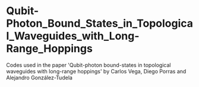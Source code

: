 # Qubit-Photon_Bound_States_in_Topological_Waveguides_with_Long-Range_Hoppings
Codes used in the paper 'Qubit-photon bound-states in topological waveguides with long-range hoppings' by Carlos Vega, Diego Porras and Alejandro González-Tudela
